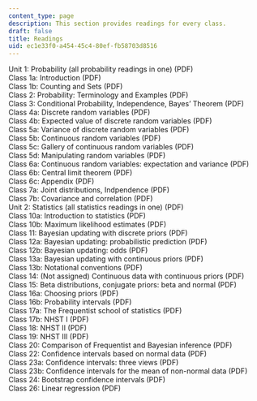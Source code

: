 ```yaml
---
content_type: page
description: This section provides readings for every class.
draft: false
title: Readings
uid: ec1e33f0-a454-45c4-80ef-fb58703d8516
---
```

Unit 1: Probability (all probability readings in one) (PDF)   
Class 1a: Introduction (PDF)      
Class 1b: Counting and Sets (PDF)      
Class 2: Probability: Terminology and Examples (PDF)      
Class 3: Conditional Probability, Independence, Bayes’ Theorem (PDF)      
Class 4a: Discrete random variables (PDF)      
Class 4b: Expected value of discrete random variables (PDF)     
Class 5a: Variance of discrete random variables (PDF)      
Class 5b: Continuous random variables (PDF)      
Class 5c: Gallery of continuous random variables (PDF)      
Class 5d: Manipulating random variables (PDF)      
Class 6a: Continuous random variables: expectation and variance (PDF)      
Class 6b: Central limit theorem (PDF)      
Class 6c: Appendix (PDF)     
Class 7a: Joint distributions, Indpendence (PDF)      
Class 7b: Covariance and correlation (PDF)      
Unit 2: Statistics (all statistics readings in one) (PDF)   
Class 10a: Introduction to statistics (PDF)      
Class 10b: Maximum likelihood estimates (PDF)      
Class 11: Bayesian updating with discrete priors (PDF)      
Class 12a: Bayesian updating: probabilistic prediction (PDF)      
Class 12b: Bayesian updating: odds (PDF)      
Class 13a: Bayesian updating with continuous priors (PDF)      
Class 13b: Notational conventions (PDF)      
Class 14: (Not assigned) Continuous data with continuous priors (PDF)      
Class 15: Beta distributions, conjugate priors: beta and normal (PDF)      
Class 16a: Choosing priors (PDF)      
Class 16b: Probability intervals (PDF)      
Class 17a: The Frequentist school of statistics (PDF)      
Class 17b: NHST I (PDF)      
Class 18: NHST II (PDF)      
Class 19: NHST III (PDF)      
Class 20: Comparison of Frequentist and Bayesian inference (PDF)      
Class 22: Confidence intervals based on normal data (PDF)      
Class 23a: Confidence intervals: three views (PDF)      
Class 23b: Confidence intervals for the mean of non-normal data (PDF)      
Class 24: Bootstrap confidence intervals (PDF)      
Class 26: Linear regression (PDF)